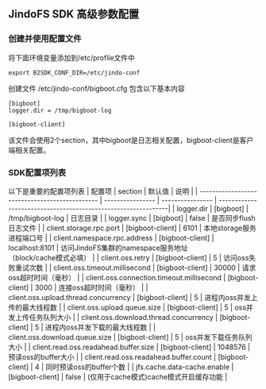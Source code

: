 ## JindoFS SDK 高级参数配置

### 创建并使用配置文件

将下面环境变量添加到/etc/profile文件中
```
export B2SDK_CONF_DIR=/etc/jindo-conf
```
创建文件 /etc/jindo-conf/bigboot.cfg  包含以下基本内容
```
[bigboot]
logger.dir = /tmp/bigboot-log

[bigboot-client]
```

该文件会使用2个section，其中bigboot是日志相关配置，bigboot-client是客户端相关配置。

### SDK配置项列表

以下是重要的配置项列表
| 配置项                                          | section          | 默认值           | 说明                                                           |
| ---------------------------------------------- | ---------------- | ---------------- | --------------------------------------------------------------|
| logger.dir                                     | [bigboot]        | /tmp/bigboot-log | 日志目录                                                       |
| logger.sync                                    | [bigboot]        | false            | 是否同步flush日志文件                                           |
| client.storage.rpc.port                        | [bigboot-client] | 6101             | 本地storage服务进程端口号                                       |
| client.namespace.rpc.address                   | [bigboot-client] | localhost:8101   | 访问JindoFS集群的namespace服务地址<br />（block/cache模式必填）  |
| client.oss.retry                               | [bigboot-client] | 5                | 访问oss失败重试次数                                             |
| client.oss.timeout.millisecond                 | [bigboot-client] | 30000            | 请求oss超时时间（毫秒）                                         |
| client.oss.connection.timeout.millisecond      | [bigboot-client] | 3000             | 连接oss超时时间（毫秒）                                         |
| client.oss.upload.thread.concurrency           | [bigboot-client] | 5                | 进程内oss并发上传的最大线程数                                    |
| client.oss.upload.queue.size                   | [bigboot-client] | 5                | oss并发上传任务队列大小                                         |
| client.oss.download.thread.concurrency         | [bigboot-client] | 5                | 进程内oss并发下载的最大线程数                                   |
| client.oss.download.queue.size                 | [bigboot-client] | 5                | oss并发下载任务队列大小                                         |
| client.read.oss.readahead.buffer.size          | [bigboot-client] | 1048576          | 预读oss的buffer大小                                             |
| client.read.oss.readahead.buffer.count         | [bigboot-client] | 4                | 同时预读oss的buffer个数                                         |
| jfs.cache.data-cache.enable                    | [bigboot-client] | false            | (仅用于cache模式)cache模式开启缓存功能                          |

<br />
